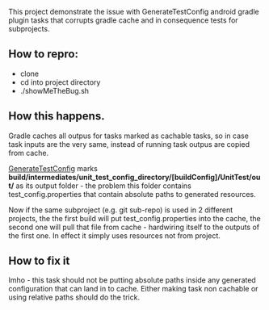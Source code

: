 This project demonstrate the issue with GenerateTestConfig android gradle plugin tasks
that corrupts gradle cache and in consequence tests for subprojects.

## How to repro:
- clone
- cd into project directory
- ./showMeTheBug.sh

## How this happens.

Gradle caches all outpus for tasks marked as cachable tasks, so in case task
inputs are the very same, instead of running task outpus are copied from cache.

[GenerateTestConfig](https://android.googlesource.com/platform/tools/base/+/studio-master-dev/build-system/gradle-core/src/main/java/com/android/build/gradle/tasks/GenerateTestConfig.kt) marks
**build/intermediates/unit_test_config_directory/[buildConfig]/UnitTest/out/**
as its output folder - the problem this folder contains test_config.properties
that contain absolute paths to generated resources.

Now if the same subproject (e.g. git sub-repo) is used in 2 different projects,
the the first build will put test_config.properties into the cache, the second one will
pull that file from cache - hardwiring itself to the outputs of the first one.
In effect it simply uses resources not from project.

## How to fix it
Imho - this task should not be putting absolute paths inside any generated configuration
that can land in to cache. Either making task non cachable or using relative paths should do the trick.

